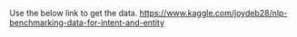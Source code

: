 Use the below link to get the data.
https://www.kaggle.com/joydeb28/nlp-benchmarking-data-for-intent-and-entity